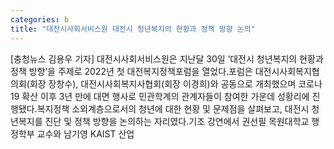 ```yaml
---
categories: b
title: "대전시사회서비스원 대전시 청년복지의 현황과 정책 방향 논의"
---
```

[충청뉴스 김용우 기자] 대전시사회서비스원은 지난달 30일 ‘대전시 청년복지의 현황과 정책 방향’을 주제로 2022년 첫 대전복지정책포럼을 열었다.포럼은 대전시사회복지협의회(회장 장창수), 대전시사회복지사협회(회장 이경희)와 공동으로 개최했으며 코로나19 확산 이후 3년 만에 대면 행사로 민관학계의 관계자들이 참여한 가운데 성황리에 진행됐다.복지정책 소외계층으로서의 청년에 대한 현황 및 문제점을 살펴보고, 대전시 청년복지를 진단 및 정책 방향을 논의하는 자리였다.기조 강연에서 권선필 목원대학교 행정학부 교수와 남기영 KAIST 산업